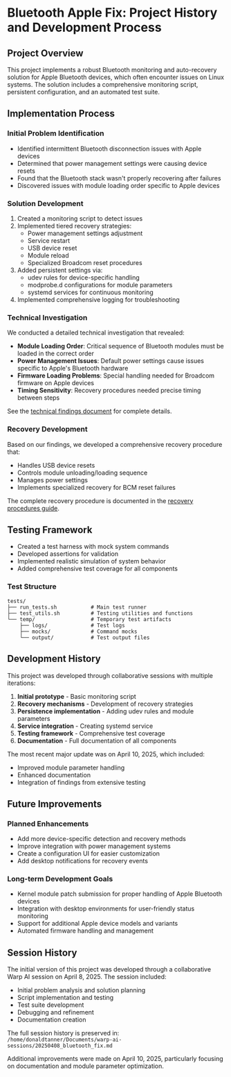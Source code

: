 # Bluetooth Apple Fix: Project History and Development Process

## Project Overview
This project implements a robust Bluetooth monitoring and auto-recovery solution for Apple Bluetooth devices, which often encounter issues on Linux systems. The solution includes a comprehensive monitoring script, persistent configuration, and an automated test suite.

## Implementation Process

### Initial Problem Identification
- Identified intermittent Bluetooth disconnection issues with Apple devices
- Determined that power management settings were causing device resets
- Found that the Bluetooth stack wasn't properly recovering after failures
- Discovered issues with module loading order specific to Apple devices

### Solution Development
1. Created a monitoring script to detect issues
2. Implemented tiered recovery strategies:
   - Power management settings adjustment
   - Service restart
   - USB device reset
   - Module reload
   - Specialized Broadcom reset procedures
3. Added persistent settings via:
   - udev rules for device-specific handling
   - modprobe.d configurations for module parameters
   - systemd services for continuous monitoring
4. Implemented comprehensive logging for troubleshooting

### Technical Investigation
We conducted a detailed technical investigation that revealed:

- **Module Loading Order**: Critical sequence of Bluetooth modules must be loaded in the correct order
- **Power Management Issues**: Default power settings cause issues specific to Apple's Bluetooth hardware
- **Firmware Loading Problems**: Special handling needed for Broadcom firmware on Apple devices
- **Timing Sensitivity**: Recovery procedures needed precise timing between steps

See the [technical findings document](../technical/technical-findings.md) for complete details.

### Recovery Development
Based on our findings, we developed a comprehensive recovery procedure that:

- Handles USB device resets
- Controls module unloading/loading sequence
- Manages power settings
- Implements specialized recovery for BCM reset failures

The complete recovery procedure is documented in the [recovery procedures guide](../technical/recovery-procedure.md).

## Testing Framework

- Created a test harness with mock system commands
- Developed assertions for validation
- Implemented realistic simulation of system behavior
- Added comprehensive test coverage for all components

### Test Structure
```
tests/
├── run_tests.sh           # Main test runner
├── test_utils.sh          # Testing utilities and functions
└── temp/                  # Temporary test artifacts
    ├── logs/              # Test logs
    ├── mocks/             # Command mocks
    └── output/            # Test output files
```

## Development History
This project was developed through collaborative sessions with multiple iterations:

1. **Initial prototype** - Basic monitoring script
2. **Recovery mechanisms** - Development of recovery strategies
3. **Persistence implementation** - Adding udev rules and module parameters
4. **Service integration** - Creating systemd service
5. **Testing framework** - Comprehensive test coverage
6. **Documentation** - Full documentation of all components

The most recent major update was on April 10, 2025, which included:
- Improved module parameter handling
- Enhanced documentation
- Integration of findings from extensive testing

## Future Improvements

### Planned Enhancements
- Add more device-specific detection and recovery methods
- Improve integration with power management systems
- Create a configuration UI for easier customization
- Add desktop notifications for recovery events

### Long-term Development Goals
- Kernel module patch submission for proper handling of Apple Bluetooth devices
- Integration with desktop environments for user-friendly status monitoring
- Support for additional Apple device models and variants
- Automated firmware handling and management

## Session History
The initial version of this project was developed through a collaborative Warp AI session on April 8, 2025. The session included:
- Initial problem analysis and solution planning
- Script implementation and testing
- Test suite development
- Debugging and refinement
- Documentation creation

The full session history is preserved in:
`/home/donaldtanner/Documents/warp-ai-sessions/20250408_bluetooth_fix.md`

Additional improvements were made on April 10, 2025, particularly focusing on documentation and module parameter optimization.

